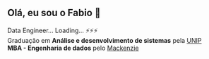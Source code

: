 ## Olá, eu sou o Fabio 👋  
Data Engineer... Loading... ⚡⚡⚡  
Graduação em **Análise e desenvolvimento de sistemas** pela [UNIP](https://www.unip.br/)  
**MBA - Engenharia de dados** pelo [Mackenzie](https://www.mackenzie.br/)   

<!--
**FabioEmanoelDias/FabioEmanoelDias** is a ✨ _special_ ✨ repository because its `README.md` (this file) appears on your GitHub profile.

Here are some ideas to get you started:

- 🔭 I’m currently working on ...
- 🌱 I’m currently learning ...
- 👯 I’m looking to collaborate on ...
- 🤔 I’m looking for help with ...
- 💬 Ask me about ...
- 📫 How to reach me: ...
- 😄 Pronouns: ...
- ⚡ Fun fact: ...
-->
